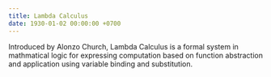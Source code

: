 ```yaml
---
title: Lambda Calculus
date: 1930-01-02 00:00:00 +0700
---
```


Introduced by Alonzo Church, Lambda Calculus is a formal system in mathmatical logic for expressing computation based on function abstraction and application using variable binding and substitution.
